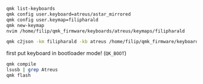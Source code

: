```sh
qmk list-keyboards
qmk config user.keyboard=atreus/astar_mirrored
qmk config user.keymap=filipharald
qmk new-keymap
nvim /home/filip/qmk_firmware/keyboards/atreus/keymaps/filipharald
```

```sh
qmk c2json -km filipharald -kb atreus /home/filip/qmk_firmware/keyboards/atreus/keymaps/filipharald/keymap.c > ~/Documents/map.json
```

first put keyboard in bootloader mode! (`QK_BOOT`)
```sh
qmk compile
lsusb | grep Atreus
qmk flash
```
